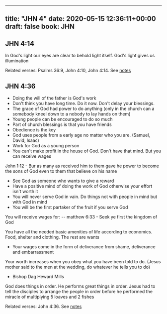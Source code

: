 
---
title: "JHN 4"
date: 2020-05-15 12:36:11+00:00
draft: false
book: JHN
---

## JHN 4:14

In God's light our eyes are clear to behold light itself. God's light gives us illumination

Related verses: Psalms 36:9, John 4:10, John 4:14. See [notes](https://my.bible.com/notes/3430019375653707887)


## JHN 4:36

- Doing the will of the father is God's work 
- Don't think you have long time. Do it now.  Don't delay your blessings. 
- The grace of God had power to do anything (only in the church can a somebody kneel down to a nobody to lay hands on them) 
- Young people can be encouraged to do so much 
- Part of church blessings is that you have friends 
- Obedience is the key 
- God uses people from a early age no matter who you are.  (Samuel,  David, Isaac) 
- Work for God as a young person 
- You can't make profit in the house of God.  Don't have that mind.  But you can receive wages 

John 1:12 -  Bur as many as received him to them gave he power to become the sons of God even to them that believe on his name 

- See God as someone who wants to give a reward 
- Have a positive mind of doing the work of God otherwise your effort isn't worth it
- You will never serve God in vain.  Do things not with people in mind but with God in mind 
- You will be the first partaker of the fruit if you serve God 

You will receive wages for:
-- matthew 6:33 -  Seek ye first the kingdom of God 

You have all the needed basic amenities of life according to economics.  Food,  shelter and clothing.  The rest are wants 

- Your wages come in the form of deliverance from shame,  deliverance and embarrassment 

Your worth increases when you obey what you have been told to do. (Jesus mother said to the men at the wedding,  do whatever he tells you to do) 

* Bishop Dag Heward Mills

God does things in order.  He performs great things in order. Jesus had to tell the disciples to arrange the people in order before he performed the miracle of multiplying 5 loaves and 2 fishes

Related verses: John 4:36. See [notes](https://my.bible.com/notes/2406677032060313626)

